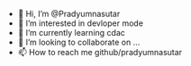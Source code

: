- 👋 Hi, I’m @Pradyumnasutar
- 👀 I’m interested in devloper mode
- 🌱 I’m currently learning cdac
- 💞️ I’m looking to collaborate on ...
- 📫 How to reach me github/pradyumnasutar

<!---
Pradyumnasutar/Pradyumnasutar is a ✨ special ✨ repository because its `README.md` (this file) appears on your GitHub profile.
You can click the Preview link to take a look at your changes.
--->
